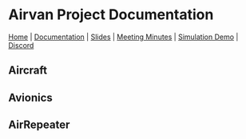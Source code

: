 # Airvan Project Documentation

[Home](Airvan/) \| [Documentation](Airvan/doc) \| [Slides](https://docs.google.com/presentation/d/1Ww7tBK9KSm9yHedZIFGHmEW860MVFOorjmqm3pCkUfE/edit?usp=sharing) \| [Meeting Minutes](https://drive.google.com/drive/folders/1w6okqB9U94YdA9lP_eaBHEua9bieqaRl?usp=sharing) \| [Simulation Demo](https://youtu.be/J7g-IRBaNW4) \| [Discord](https://discord.gg/8mKERb27Zd)

## Aircraft

## Avionics

## AirRepeater